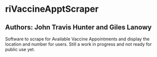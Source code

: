 # riVaccineApptScraper
## Authors: John Travis Hunter and Giles Lanowy
Software to scrape for Available Vaccine Appointments and display the location and number for users.
Still a work in progress and not ready for public use yet.
